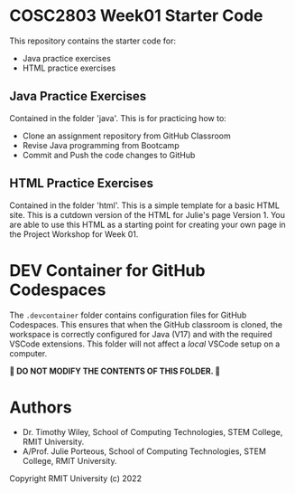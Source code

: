 # COSC2803 Week01 Starter Code
This repository contains the starter code for:
* Java practice exercises
* HTML practice exercises

## Java Practice Exercises
Contained in the folder 'java'.
This is for practicing how to:
* Clone an assignment repository from GitHub Classroom
* Revise Java programming from Bootcamp
* Commit and Push the code changes to GitHub

## HTML Practice Exercises
Contained in the folder 'html'.
This is a simple template for a basic HTML site. This is a cutdown version of the HTML for Julie's page Version 1. You are able to use this HTML as a starting point for creating your own page in the Project Workshop for Week 01.

# DEV Container for GitHub Codespaces
The ```.devcontainer``` folder contains configuration files for GitHub Codespaces.
This ensures that when the GitHub classroom is cloned, the workspace is correctly configured for Java (V17) and with the required VSCode extensions.
This folder will not affect a *local* VSCode setup on a computer.

**🚨 DO NOT MODIFY THE CONTENTS OF THIS FOLDER. 🚨**

# Authors
* Dr. Timothy Wiley, School of Computing Technologies, STEM College, RMIT University.
* A/Prof. Julie Porteous, School of Computing Technologies, STEM College, RMIT University.

Copyright RMIT University (c) 2022

